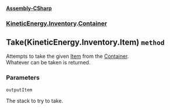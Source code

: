 #### [Assembly-CSharp](./Assembly-CSharp.md 'Assembly-CSharp')
### [KineticEnergy.Inventory](./Assembly-CSharp.md#KineticEnergy-Inventory 'KineticEnergy.Inventory').[Container](./KineticEnergy-Inventory-Container.md 'KineticEnergy.Inventory.Container')
## Take(KineticEnergy.Inventory.Item) `method`
Attempts to take the given [Item](./KineticEnergy-Inventory-Item.md 'KineticEnergy.Inventory.Item') from the [Container](./KineticEnergy-Inventory-Container.md 'KineticEnergy.Inventory.Container').  
            Whatever can be taken is returned.
### Parameters

<a name='KineticEnergy-Inventory-Container-Take(KineticEnergy-Inventory-Item)-outputItem'></a>
`outputItem`

The stack to try to take.
